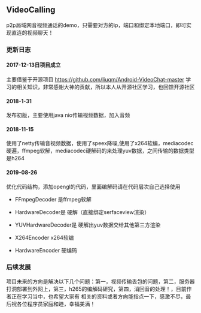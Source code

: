 ## VideoCalling

p2p局域网音视频通话的demo，只需要对方的ip，端口和绑定本地端口，即可实现直连的视频聊天！

### 更新日志
#### 2017-12-13日项目成立
主要借鉴于开源项目  https://github.com/liuqm/Android-VideoChat-master 学习的相关知识，非常感谢大神的贡献，所以本人从开源社区学习，也回馈开源社区

#### 2018-1-31
发布初版，主要使用java nio传输视频数据，加入音频

#### 2018-11-15
使用了netty传输音视频数据，使用了speex降噪,使用了x264软编，mediacodec硬遍，ffmpeg软解，mediacodec硬解码的来处理yuv数据，之间传输的数据类型是h264
#### 2019-08-26
优化代码结构，添加opengl的代码，里面编解码请在代码层次自己选择使用
- FFmpegDecoder 是ffmpeg软解
- HardwareDecoder是 硬解（直接绑定serfaceview渲染）
- YUVHardwareDecoder是 硬解出yuv数据交给其他第三方渲染

- X264Encoder x264软编
- HardwareEncoder 硬编码

### 



### 后续发展
项目未来的方向是解决以下几个问题：第一，视频传输丢包的问题，第二，服务器打洞部署到外网上，第三，h265的编解码研究，第四，消回音的处理！，目前作者正在学习当中，也希望大家有
相关的资料或者方向能指点一下，感激不尽，最后祝各位程序员家庭和睦，幸福美满！

